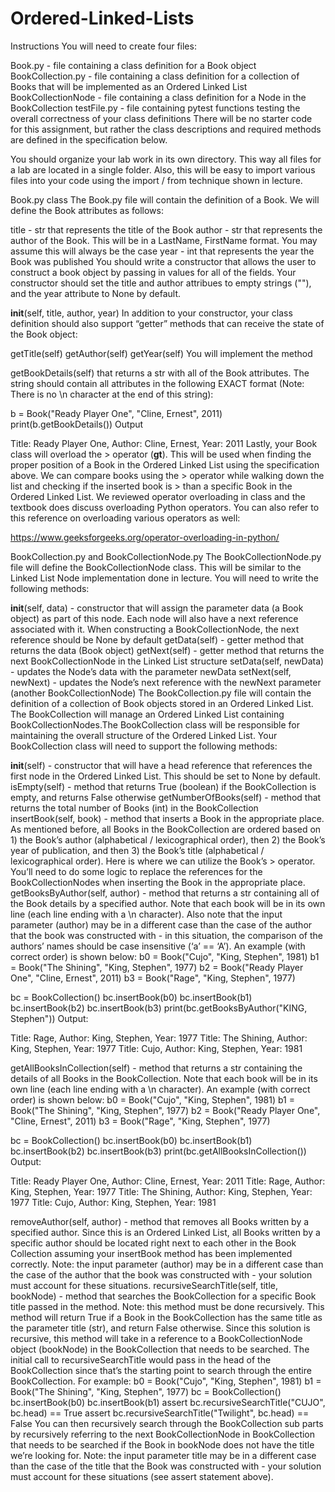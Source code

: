 # Ordered-Linked-Lists
Instructions
You will need to create four files:

Book.py - file containing a class definition for a Book object
BookCollection.py - file containing a class definition for a collection of Books that will be implemented as an Ordered Linked List
BookCollectionNode - file containing a class definition for a Node in the BookCollection
testFile.py - file containing pytest functions testing the overall correctness of your class definitions
There will be no starter code for this assignment, but rather the class descriptions and required methods are defined in the specification below.

You should organize your lab work in its own directory. This way all files for a lab are located in a single folder. Also, this will be easy to import various files into your code using the import / from technique shown in lecture.

Book.py class
The Book.py file will contain the definition of a Book. We will define the Book attributes as follows:

title - str that represents the title of the Book
author - str that represents the author of the Book. This will be in a LastName, FirstName format. You may assume this will always be the case
year - int that represents the year the Book was published
You should write a constructor that allows the user to construct a book object by passing in values for all of the fields. Your constructor should set the title and author attribues to empty strings (""), and the year attribute to None by default.

__init__(self, title, author, year)
In addition to your constructor, your class definition should also support “getter” methods that can receive the state of the Book object:

getTitle(self)
getAuthor(self)
getYear(self)
You will implement the method

getBookDetails(self)
that returns a str with all of the Book attributes. The string should contain all attributes in the following EXACT format (Note: There is no \n character at the end of this string):

b = Book("Ready Player One", "Cline, Ernest", 2011)
print(b.getBookDetails())
Output

Title: Ready Player One, Author: Cline, Ernest, Year: 2011
Lastly, your Book class will overload the > operator (__gt__). This will be used when finding the proper position of a Book in the Ordered Linked List using the specification above. We can compare books using the > operator while walking down the list and checking if the inserted book is > than a specific Book in the Ordered Linked List.
We reviewed operator overloading in class and the textbook does discuss overloading Python operators. You can also refer to this reference on overloading various operators as well:

https://www.geeksforgeeks.org/operator-overloading-in-python/

BookCollection.py and BookCollectionNode.py
The BookCollectionNode.py file will define the BookCollectionNode class. This will be similar to the Linked List Node implementation done in lecture. You will need to write the following methods:

__init__(self, data) - constructor that will assign the parameter data (a Book object) as part of this node. Each node will also have a next reference associated with it. When constructing a BookCollectionNode, the next reference should be None by default
getData(self) - getter method that returns the data (Book object)
getNext(self) - getter method that returns the next BookCollectionNode in the Linked List structure
setData(self, newData) - updates the Node’s data with the parameter newData
setNext(self, newNext) - updates the Node’s next reference with the newNext parameter (another BookCollectionNode)
The BookCollection.py file will contain the definition of a collection of Book objects stored in an Ordered Linked List. The BookCollection will manage an Ordered Linked List containing BookCollectionNodes.The BookCollection class will be responsible for maintaining the overall structure of the Ordered Linked List. Your BookCollection class will need to support the following methods:

__init__(self) - constructor that will have a head reference that references the first node in the Ordered Linked List. This should be set to None by default.
isEmpty(self) - method that returns True (boolean) if the BookCollection is empty, and returns False otherwise
getNumberOfBooks(self) - method that returns the total number of Books (int) in the BookCollection
insertBook(self, book) - method that inserts a Book in the appropriate place. As mentioned before, all Books in the BookCollection are ordered based on 1) the Book’s author (alphabetical / lexicographical order), then 2) the Book’s year of publication, and then 3) the Book’s title (alphabetical / lexicographical order). Here is where we can utilize the Book’s > operator. You’ll need to do some logic to replace the references for the BookCollectionNodes when inserting the Book in the appropriate place.
getBooksByAuthor(self, author) - method that returns a str containing all of the Book details by a specified author. Note that each book will be in its own line (each line ending with a \n character). Also note that the input parameter (author) may be in a different case than the case of the author that the book was constructed with - in this situation, the comparison of the authors’ names should be case insensitive (‘a’ == ‘A’). An example (with correct order) is shown below:
b0 = Book("Cujo", "King, Stephen", 1981)
b1 = Book("The Shining", "King, Stephen", 1977)
b2 = Book("Ready Player One", "Cline, Ernest", 2011)
b3 = Book("Rage", "King, Stephen", 1977)

bc = BookCollection()
bc.insertBook(b0)
bc.insertBook(b1)
bc.insertBook(b2)
bc.insertBook(b3)
print(bc.getBooksByAuthor("KING, Stephen"))
Output:

Title: Rage, Author: King, Stephen, Year: 1977
Title: The Shining, Author: King, Stephen, Year: 1977
Title: Cujo, Author: King, Stephen, Year: 1981

getAllBooksInCollection(self) - method that returns a str containing the details of all Books in the BookCollection. Note that each book will be in its own line (each line ending with a \n character). An example (with correct order) is shown below:
b0 = Book("Cujo", "King, Stephen", 1981)
b1 = Book("The Shining", "King, Stephen", 1977)
b2 = Book("Ready Player One", "Cline, Ernest", 2011)
b3 = Book("Rage", "King, Stephen", 1977)

bc = BookCollection()
bc.insertBook(b0)
bc.insertBook(b1)
bc.insertBook(b2)
bc.insertBook(b3)
print(bc.getAllBooksInCollection())
Output:

Title: Ready Player One, Author: Cline, Ernest, Year: 2011
Title: Rage, Author: King, Stephen, Year: 1977
Title: The Shining, Author: King, Stephen, Year: 1977
Title: Cujo, Author: King, Stephen, Year: 1981

removeAuthor(self, author) - method that removes all Books written by a specified author. Since this is an Ordered Linked List, all Books written by a specific author should be located right next to each other in the Book Collection assuming your insertBook method has been implemented correctly. Note: the input parameter (author) may be in a different case than the case of the author that the book was constructed with - your solution must account for these situations.
recursiveSearchTitle(self, title, bookNode) - method that searches the BookCollection for a specific Book title passed in the method. Note: this method must be done recursively. This method will return True if a Book in the BookCollection has the same title as the parameter title (str), and return False otherwise.
Since this solution is recursive, this method will take in a reference to a BookCollectionNode object (bookNode) in the BookCollection that needs to be searched.
The initial call to recursiveSearchTitle would pass in the head of the BookCollection since that’s the starting point to search through the entire BookCollection. For example:
  b0 = Book("Cujo", "King, Stephen", 1981)
  b1 = Book("The Shining", "King, Stephen", 1977)
  bc = BookCollection()
  bc.insertBook(b0)
  bc.insertBook(b1)
  assert bc.recursiveSearchTitle("CUJO", bc.head) == True
  assert bc.recursiveSearchTitle("Twilight", bc.head) == False
You can then recursively search through the BookCollection sub parts by recursively referring to the next BookCollectionNode in BookCollection that needs to be searched if the Book in bookNode does not have the title we’re looking for.
Note: the input parameter title may be in a different case than the case of the title that the Book was constructed with - your solution must account for these situations (see assert statement above).

